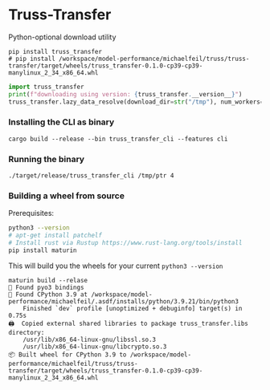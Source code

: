 # Truss-Transfer

Python-optional download utility


```base
pip install truss_transfer
# pip install /workspace/model-performance/michaelfeil/truss/truss-transfer/target/wheels/truss_transfer-0.1.0-cp39-cp39-manylinux_2_34_x86_64.whl
```

```python
import truss_transfer
print(f"downloading using version: {truss_transfer.__version__}")
truss_transfer.lazy_data_resolve(download_dir=str("/tmp"), num_workers=int(4))
```

### Installing the CLI as binary

```
cargo build --release --bin truss_transfer_cli --features cli
```

### Running the binary
```
./target/release/truss_transfer_cli /tmp/ptr 4
```


### Building a wheel from source

Prerequisites:
```sh
python3 --version
# apt-get install patchelf
# Install rust via Rustup https://www.rust-lang.org/tools/install
pip install maturin
```

This will build you the wheels for your current `python3 --version`
```
maturin build --relase
🔗 Found pyo3 bindings
🐍 Found CPython 3.9 at /workspace/model-performance/michaelfeil/.asdf/installs/python/3.9.21/bin/python3
    Finished `dev` profile [unoptimized + debuginfo] target(s) in 0.75s
🖨  Copied external shared libraries to package truss_transfer.libs directory:
    /usr/lib/x86_64-linux-gnu/libssl.so.3
    /usr/lib/x86_64-linux-gnu/libcrypto.so.3
📦 Built wheel for CPython 3.9 to /workspace/model-performance/michaelfeil/truss/truss-transfer/target/wheels/truss_transfer-0.1.0-cp39-cp39-manylinux_2_34_x86_64.whl
```

